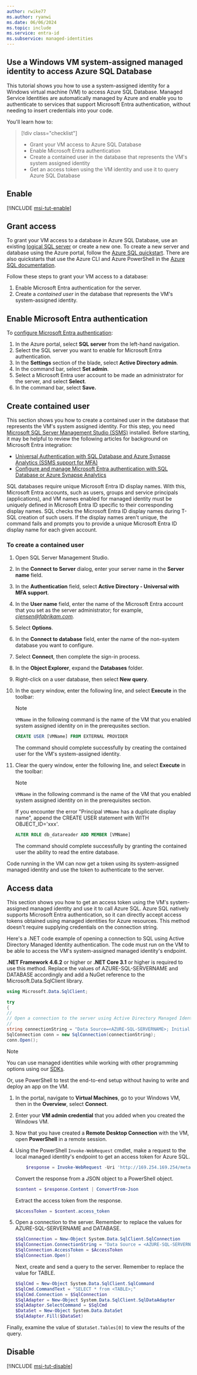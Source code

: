 ```yaml
---
author: rwike77 
ms.author: ryanwi
ms.date: 06/06/2024 
ms.topic: include
ms.service: entra-id
ms.subservice: managed-identities
---
```


## Use a Windows VM system-assigned managed identity to access Azure SQL Database

This tutorial shows you how to use a system-assigned identity for a Windows virtual machine (VM) to access Azure SQL Database. Managed Service Identities are automatically managed by Azure and enable you to authenticate to services that support Microsoft Entra authentication, without needing to insert credentials into your code. 

You'll learn how to:

> [!div class="checklist"]
>
> * Grant your VM access to Azure SQL Database
> * Enable Microsoft Entra authentication
> * Create a contained user in the database that represents the VM's system assigned identity
> * Get an access token using the VM identity and use it to query Azure SQL Database

## Enable

[!INCLUDE [msi-tut-enable](~/includes/entra-msi-tut-enable.md)]

## Grant access

To grant your VM access to a database in Azure SQL Database, use an existing [logical SQL server](/azure/azure-sql/database/logical-servers) or create a new one. To create a new server and database using the Azure portal, follow the [Azure SQL quickstart](/azure/azure-sql/database/single-database-create-quickstart). There are also quickstarts that use the Azure CLI and Azure PowerShell in the [Azure SQL documentation](/azure/azure-sql/).

Follow these steps to grant your VM access to a database:

1. Enable Microsoft Entra authentication for the server.
1. Create a *contained user* in the database that represents the VM's system-assigned identity.

<a name='enable-azure-ad-authentication'></a>

## Enable Microsoft Entra authentication

To [configure Microsoft Entra authentication](/azure/azure-sql/database/authentication-aad-configure):

1. In the Azure portal, select **SQL server** from the left-hand navigation.
1. Select the SQL server you want to enable for Microsoft Entra authentication.
1. In the **Settings** section of the blade, select **Active Directory admin**.
1. In the command bar, select **Set admin**.
1. Select a Microsoft Entra user account to be made an administrator for the server, and select **Select**.
1. In the command bar, select **Save.**

## Create contained user

This section shows you how to create a contained user in the database that represents the VM's system assigned identity. For this step, you need [Microsoft SQL Server Management Studio (SSMS)](/sql/ssms/download-sql-server-management-studio-ssms) installed. Before starting, it may be helpful to review the following articles for background on Microsoft Entra integration:

- [Universal Authentication with SQL Database and Azure Synapse Analytics (SSMS support for MFA)](/azure/azure-sql/database/authentication-mfa-ssms-overview)
- [Configure and manage Microsoft Entra authentication with SQL Database or Azure Synapse Analytics](/azure/azure-sql/database/authentication-aad-configure)

SQL databases require unique Microsoft Entra ID display names. With this, Microsoft Entra accounts, such as users, groups and service principals (applications), and VM names enabled for managed identity must be uniquely defined in Microsoft Entra ID specific to their corresponding display names. SQL checks the Microsoft Entra ID display names during T-SQL creation of such users. If the display names aren't unique, the command fails and prompts you to provide a unique Microsoft Entra ID display name for each given account.

### To create a contained user

1. Open SQL Server Management Studio.
1. In the **Connect to Server** dialog, enter your server name in the **Server name** field.
1. In the **Authentication** field, select **Active Directory - Universal with MFA support**.
1. In the **User name** field, enter the name of the Microsoft Entra account that you set as the server administrator; for example, *cjensen@fabrikam.com*.
1. Select **Options**.
1. In the **Connect to database** field, enter the name of the non-system database you want to configure.
1. Select **Connect**, then complete the sign-in process.
1. In the **Object Explorer**, expand the **Databases** folder.
1. Right-click on a user database, then select **New query**.
1. In the query window, enter the following line, and select **Execute** in the toolbar:

    > [!NOTE]
    > `VMName` in the following command is the name of the VM that you enabled system assigned identity on in the prerequsites section.

    ```sql
    CREATE USER [VMName] FROM EXTERNAL PROVIDER
    ```

    The command should complete successfully by creating the contained user for the VM's system-assigned identity.

1. Clear the query window, enter the following line, and select **Execute** in the toolbar:

    > [!NOTE]
    > `VMName` in the following command is the name of the VM that you enabled system assigned identity on in the prerequisites section.
    > 
    > If you encounter the error "Principal `VMName` has a duplicate display name", append the CREATE USER statement with WITH OBJECT_ID='xxx'.

    ```sql
    ALTER ROLE db_datareader ADD MEMBER [VMName]
    ```

    The command should complete successfully by granting the contained user the ability to read the entire database.

Code running in the VM can now get a token using its system-assigned managed identity and use the token to authenticate to the server.

## Access data

This section shows you how to get an access token using the VM's system-assigned managed identity and use it to call Azure SQL. Azure SQL natively supports Microsoft Entra authentication, so it can directly accept access tokens obtained using managed identities for Azure resources. This method doesn't require supplying credentials on the connection string.

Here's a .NET code example of opening a connection to SQL using Active Directory Managed Identity authentication. The code must run on the VM to be able to access the VM's system-assigned managed identity's endpoint. 

**.NET Framework 4.6.2** or higher or **.NET Core 3.1** or higher is required to use this method. Replace the values of AZURE-SQL-SERVERNAME and DATABASE accordingly and add a NuGet reference to the Microsoft.Data.SqlClient library.

```csharp
using Microsoft.Data.SqlClient;

try
{
//
// Open a connection to the server using Active Directory Managed Identity authentication.
//
string connectionString = "Data Source=<AZURE-SQL-SERVERNAME>; Initial Catalog=<DATABASE>; Authentication=Active Directory Managed Identity; Encrypt=True";
SqlConnection conn = new SqlConnection(connectionString);
conn.Open();
```

> [!NOTE]
> You can use managed identities while working with other programming options using our [SDKs](~/identity/managed-identities-azure-resources/how-to-configure-managed-identities.md).

Or, use PowerShell to test the end-to-end setup without having to write and deploy an app on the VM.

1. In the portal, navigate to **Virtual Machines**, go to your Windows VM, then in the **Overview**, select **Connect**.
1. Enter your **VM admin credential** that you added when you created the Windows VM.
1. Now that you have created a **Remote Desktop Connection** with the VM, open **PowerShell** in a remote session.
1. Using the PowerShell `Invoke-WebRequest` cmdlet, make a request to the local managed identity's endpoint to get an access token for Azure SQL.

    ```powershell
        $response = Invoke-WebRequest -Uri 'http://169.254.169.254/metadata/identity/oauth2/token?api-version=2018-02-01&resource=https%3A%2F%2Fdatabase.windows.net%2F' -Method GET -Headers @{Metadata="true"}
    ```

    Convert the response from a JSON object to a PowerShell object.

    ```powershell
    $content = $response.Content | ConvertFrom-Json
    ```

    Extract the access token from the response.

    ```powershell
    $AccessToken = $content.access_token
    ```

1. Open a connection to the server. Remember to replace the values for AZURE-SQL-SERVERNAME and DATABASE.

    ```powershell
    $SqlConnection = New-Object System.Data.SqlClient.SqlConnection
    $SqlConnection.ConnectionString = "Data Source = <AZURE-SQL-SERVERNAME>; Initial Catalog = <DATABASE>; Encrypt=True;"
    $SqlConnection.AccessToken = $AccessToken
    $SqlConnection.Open()
    ```

    Next, create and send a query to the server. Remember to replace the value for TABLE.

    ```powershell
    $SqlCmd = New-Object System.Data.SqlClient.SqlCommand
    $SqlCmd.CommandText = "SELECT * from <TABLE>;"
    $SqlCmd.Connection = $SqlConnection
    $SqlAdapter = New-Object System.Data.SqlClient.SqlDataAdapter
    $SqlAdapter.SelectCommand = $SqlCmd
    $DataSet = New-Object System.Data.DataSet
    $SqlAdapter.Fill($DataSet)
    ```

Finally, examine the value of `$DataSet.Tables[0]` to view the results of the query.

## Disable

[!INCLUDE [msi-tut-disable](~/includes/entra-msi-tut-disable.md)]
